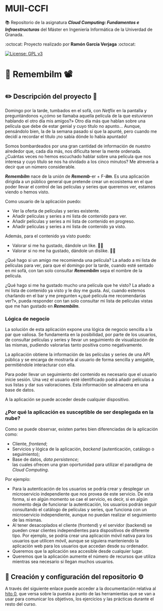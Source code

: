 # MUII-CCFI
:books: Repositorio de la asignatura ***Cloud Computing: Fundamentos e Infraestructuras*** del Máster en Ingeniería Informática de la Univerdad de Granada.

:octocat: Proyecto realizado por **Ramón García Verjaga** :octocat:

[![License: GPL v3](https://img.shields.io/badge/License-GPLv3-blue.svg)](https://www.gnu.org/licenses/gpl-3.0)

# 🍿 Remembilm 📽️

## ✏️ Descripción del proyecto 📜

Domingo por la tarde, tumbados en el sofá, con *Netflix* en la pantalla y preguntándonos «¿cómo se llamaba aquella película de la que estuvieron hablando el otro día mis amigos?» Otro día más que hablan sobre una película que debe de estar genial y cuyo título no apunto... Aunque, pensándolo bien, la de la semana pasado sí que la apunté, pero cuando me decidí a recordar el título ¡no sabía dónde lo había apuntado!

Somos bombardeados por una gran cantidad de información de nuestro alrededor que, cada día más, nos dificulta tener la mente ordenada. ¿Cuántas veces no hemos escuchado hablar sobre una película que nos interesa y cuyo título se nos ha olvidado a los cinco minutos? Me atrevería a decir que un número considerable.

***Remembilm*** nace de la unión de ***Rememb***-er + F-***ilm***. Es una aplicación dirigida a un público general que pretende crear un ecosistema en el que poder llevar el control de las películas y series que queremos ver, estamos viendo o hemos visto.

Como usuario de la aplicación puedo:
- Ver la oferta de películas y series existente.
- Añadir películas y series a mi lista de contenido para ver.
- Añadir películas y series a mi lista de contenido en progreso.
- Añadir películas y series a mi lista de contenido ya visto.

Además, para el contenido ya visto puedo:
- Valorar si me ha gustado, dándole un like. 👍🏽
- Valorar si no me ha gustado, dándole un dislike. 👎🏽

¿Qué hago si un amigo me recomienda una película? La añado a mi lista de películas para ver, para que el domingo por la tarde, cuando esté sentado en mi sofá, con tan solo consultar ***Remembilm*** sepa el nombre de la película.

¿Qué hago si me ha gustado mucho una película que he visto? La añado a mi lista de contenido ya visto y le doy me gusta. Así, cuando estemos charlando en el bar y me pregunten «¿qué película me recomendarías ver?», pueda responder con tan solo consultar mi lista de películas vistas que me han gustado en ***Remembilm***.

### Lógica de negocio

La solución de esta aplicación expone una lógica de negocio sencilla a la par que valiosa. Se fundamenta en la posibilidad, por parte de los usuarios, de consultar películas y series y llevar un seguimiento de visualización de las mismas, pudiendo valorarlas tanto positiva como negativamente.

La aplicación obtiene la información de las películas y series de una API pública y se encarga de mostrarla al usuario de forma sencilla y amigable, permitiéndole interacturar con ella. 

Para poder llevar un seguimiento del contenido es necesario que el usuario inicie sesión. Una vez el usuario esté identificado podrá añadir películas a sus listas y dar sus valoraciones. Esta información se almacena en una base de datos.

A la aplicación se puede acceder desde cualquier dispositivo.

### ¿Por qué la aplicación es susceptible de ser desplegada en la nube?

Como se puede observar, existen partes bien diferenciadas de la aplicación como: 
- Cliente, *frontend*;
- Servicios y lógica de la aplicación, *backend* (autenticación, catálogo o seguimiento);
- Base de datos, *data persistence*;  
las cuales ofrecen una gran oportunidad para utilizar el paradigma de *Cloud Computing*.

Por ejemplo:
- Para la autenticación de los usuarios se podría crear y desplegar un microservicio independiente que nos provea de este servicio. De esta forma, si en algún momento se cae el servicio, es decir, si en algún momento deja de funcionar la autenticación, los usuarios podrán seguir consultando el catálogo de películas y series, que funciona con un microservicio independiente, aunque no puedan realizar el seguimiento de las mismas.  
- Al tener desacoplados el cliente (frontend) y el servidor (backend) se pueden crear clientes independientes para dispositivos de diferente tipo. Por ejemplo, se podría crear una aplicación móvil nativa para los usuarios que utilicen móvil, aunque se siguiera manteniendo la aplicación web para los usuarios que accedan desde su ordenador.
- Queremos que la aplicación sea accesible desde cualquier lugar.
- Queremos que la aplicación aumente el número de recursos que utiliza mientras sea necesario si llegan muchos usuarios.


## :wrench: Creación y configuración del repositorio :gear:
A través del siguiente enlace puede acceder a la documentación relativa al [hito 0](docs/Hito-0/Hito-0.md), que versa sobre la puesta a punto de las herramientas que se van a usar para comunicar los objetivos, los ejercicios y las prácticas durante el resto del curso.
